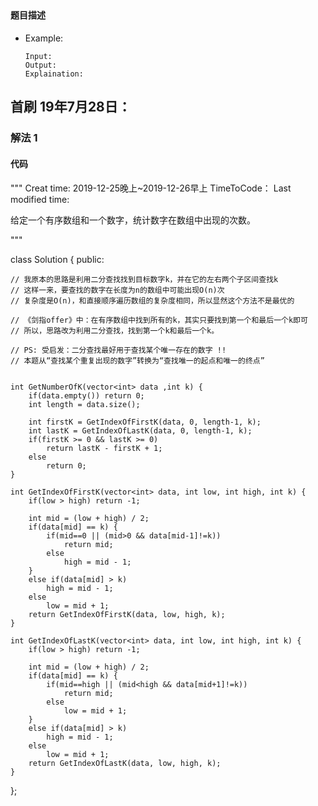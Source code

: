 ## 
#### 题目描述

- Example:
    ```
    Input: 
    Output: 
    Explaination:
    ```  

## 首刷 19年7月28日：
### 解法 1
#### 代码

"""
Creat time: 2019-12-25晚上~2019-12-26早上
TimeToCode：
Last modified time: 


给定一个有序数组和一个数字，统计数字在数组中出现的次数。

"""


class Solution {
public:

    // 我原本的思路是利用二分查找找到目标数字k，并在它的左右两个子区间查找k
    // 这样一来，要查找的数字在长度为n的数组中可能出现O(n)次
    // 复杂度是O(n)，和直接顺序遍历数组的复杂度相同，所以显然这个方法不是最优的

    // 《剑指offer》中：在有序数组中找到所有的k，其实只要找到第一个和最后一个k即可
    // 所以，思路改为利用二分查找，找到第一个k和最后一个k。

    // PS: 受启发：二分查找最好用于查找某个唯一存在的数字 !!
    // 本题从“查找某个重复出现的数字”转换为“查找唯一的起点和唯一的终点”


    int GetNumberOfK(vector<int> data ,int k) {
        if(data.empty()) return 0;
        int length = data.size();

        int firstK = GetIndexOfFirstK(data, 0, length-1, k);
        int lastK = GetIndexOfLastK(data, 0, length-1, k);
        if(firstK >= 0 && lastK >= 0)
            return lastK - firstK + 1;
        else
            return 0;
    }

    int GetIndexOfFirstK(vector<int> data, int low, int high, int k) {
        if(low > high) return -1;
            
        int mid = (low + high) / 2;
        if(data[mid] == k) {
            if(mid==0 || (mid>0 && data[mid-1]!=k))
                return mid;
            else
                high = mid - 1;
        }
        else if(data[mid] > k)
            high = mid - 1;
        else
            low = mid + 1;
        return GetIndexOfFirstK(data, low, high, k);
    }

    int GetIndexOfLastK(vector<int> data, int low, int high, int k) {
        if(low > high) return -1;
            
        int mid = (low + high) / 2;
        if(data[mid] == k) {
            if(mid==high || (mid<high && data[mid+1]!=k))
                return mid;
            else
                low = mid + 1;
        }
        else if(data[mid] > k)
            high = mid - 1;
        else
            low = mid + 1;
        return GetIndexOfLastK(data, low, high, k);
    }
};